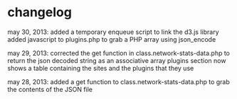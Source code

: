 # changelog #may 30, 2013:   added a temporary enqueue script to link the d3.js library                added javascript to plugins.php to grab a PHP array using json_encodemay 29, 2013: corrected the get function in class.network-stats-data.php to return the json decoded string as an associative array              plugins section now shows a table containing the sites and the plugins that they usemay 28, 2013: added a get function to class.network-stats-data.php to grab the contents of the JSON file